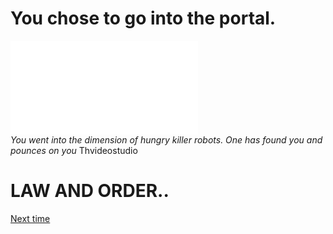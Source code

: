 # You chose to go into the portal.

![portal](into-portal.md)  
_You went into the dimension of hungry killer robots. One has found you and pounces on you_
Thvideostudio

# LAW AND ORDER..

[Next time](../first-route/first-choice.md)
